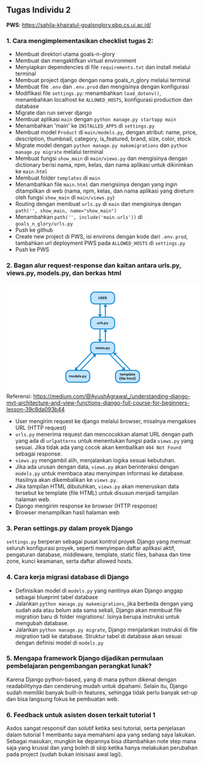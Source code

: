 ## Tugas Individu 2

**PWS**: https://sahila-khairatul-goalsnglory.pbp.cs.ui.ac.id/

### 1. Cara mengimplementasikan checklist tugas 2:
- Membuat direktori utama goals-n-glory
- Membuat dan mengaktifkan virtual environment
- Menyiapkan dependencies di file `requirements.txt` dan install melalui terminal
- Membuat project django dengan nama goals_n_glory melalui terminal
- Membuat file `.env` dan `.env.prod` dan mengisinya dengan konfigurasi
- Modifikasi file `settings.py`: menambahkan `load_dotenv()`, menambahkan localhost ke `ALLOWED_HOSTS`, konfigurasi production dan database
- Migrate dan run server django
- Membuat aplikasi `main` dengan `python manage.py startapp main`
- Menambahkan 'main' ke `INSTALLED_APPS` di `settings.py`
- Membuat model `Product` di `main/models.py`, dengan atribut: name, price, description, thumbnail, category, is_featured, brand, size, color, stock
- Migrate model dengan `python manage.py makemigrations` dan `python manage.py migrate` melalui terminal
- Membuat fungsi `show_main` di `main/views.py` dan mengisinya dengan dictionary berisi nama, npm, kelas, dan nama aplikasi untuk dikirimkan ke `main.html`
- Membuat folder `templates` di `main`
- Menambahkan file `main.html` dan mengisinya dengan yang ingin ditampilkan di web (nama, npm, kelas, dan nama aplikasi yang direturn oleh fungsi `show_main` di `main/views.py`)
- Routing dengan membuat `urls.py` di `main` dan mengisinya dengan `path('', show_main, name="show_main")`
- Menambahkan `path('', include('main.urls'))` di `goals_n_glory/urls.py`
- Push ke github
- Create new project di PWS, isi environs dengan kode dari `.env.prod`, tambahkan url deployment PWS pada `ALLOWED_HOSTS` di `settings.py`
- Push ke PWS

### 2. Bagan alur request-response dan kaitan antara urls.py, views.py, models.py, dan berkas html
![Bagan Alur MVT](bagan_MVT.png)
Referensi: https://medium.com/@AyushAgrawal_/understanding-django-mvt-architecture-and-view-functions-django-full-course-for-beginners-lesson-39c8da093b44

- User mengirim request ke django melalui browser, misalnya mengakses URL (HTTP request)
- `urls.py` menerima request dan mencocokkan alamat URL dengan path yang ada di `urlpatterns` untuk menentukan fungsi pada `views.py` yang sesuai. Jika tidak ada yang cocok akan kembalikan `404 Not Found` sebagai response.
- `views.py` mengambil alih, menjalankan logika sesuai kebutuhan.
- Jika ada urusan dengan data, `views.py` akan berinteraksi dengan `models.py` untuk membaca atau menyimpan informasi ke database. Hasilnya akan dikembalikan ke `views.py`.
- Jika tampilan HTML dibutuhkan, `views.py` akan meneruskan data tersebut ke template (file HTML) untuk disusun menjadi tampilan halaman web.
- Django mengirim response ke browser (HTTP response)
- Browser menampilkan hasil halaman web

### 3. Peran settings.py dalam proyek Django
`settings.py` berperan sebagai pusat kontrol proyek Django yang memuat seluruh konfigurasi proyek, seperti menyimpan daftar aplikasi aktif, pengaturan database, middleware, template, static files, bahasa dan time zone, kunci keamanan, serta daftar allowed hosts.

### 4. Cara kerja migrasi database di Django
- Definisikan model di `models.py` yang nantinya akan Django anggap sebagai blueprint tabel database
- Jalankan `python manage.py makemigrations`, jika berbeda dengan yang sudah ada atau belum ada sama sekali, Django akan membuat file migration baru di folder migrations/. Isinya berupa instruksi untuk mengubah database.
- Jalankan `python manage.py migrate`, Django menjalankan instruksi di file migration tadi ke database. Struktur tabel di database akan sesuai dengan definisi model di `models.py`

### 5. Mengapa framework Django dijadikan permulaan pembelajaran pengembangan perangkat lunak?
Karena Django python-based, yang di mana python dikenal dengan readabilitynya dan cenderung mudah untuk dipahami. Selain itu, Django sudah memiliki banyak built-in features, sehingga tidak perlu banyak set-up dan bisa langsung fokus ke pembuatan web.

### 6. Feedback untuk asisten dosen terkait tutorial 1
Asdos sangat responsif dan solutif ketika sesi tutorial, serta penjelasan dalam tutorial 1 membantu saya memahami apa yang sedang saya lakukan. Sebagai masukan, mungkin ke depannya bisa ditambahkan note step mana saja yang krusial dan yang boleh di skip ketika hanya melakukan perubahan pada project (sudah bukan inisisasi awal lagi).
